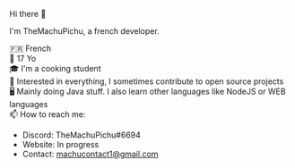 Hi there 👋

I'm TheMachuPichu, a french developer.

🇫🇷 French                                                
🎂 17 Yo                                             
🎓 I'm a cooking student                   
👀 Interested in everything, I sometimes contribute to open source projects                 
🖥️ Mainly doing Java stuff. I also learn other languages like NodeJS or WEB languages               
📫 How to reach me:            
  - Discord: TheMachuPichu#6694
  - Website: In progress
  - Contact: machucontact1@gmail.com
